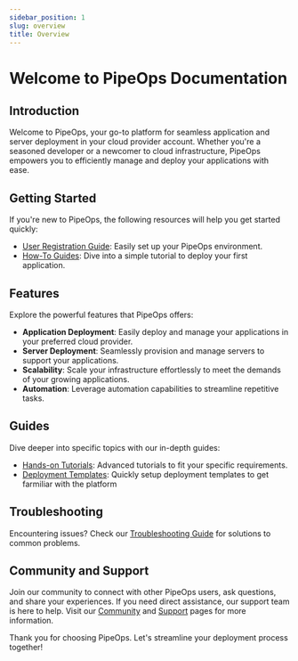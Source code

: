 ```yaml
---
sidebar_position: 1
slug: overview
title: Overview
---
```


# Welcome to PipeOps Documentation

## Introduction

Welcome to PipeOps, your go-to platform for seamless application and server deployment in your cloud provider account. Whether you're a seasoned developer or a newcomer to cloud infrastructure, PipeOps empowers you to efficiently manage and deploy your applications with ease.

## Getting Started

If you're new to PipeOps, the following resources will help you get started quickly:

- [User Registration Guide](/docs/getting-started/user-registration.md): Easily set up your PipeOps environment.
- [How-To Guides](/docs/category/tutorials): Dive into a simple tutorial to deploy your first application.

## Features

Explore the powerful features that PipeOps offers:

- **Application Deployment**: Easily deploy and manage your applications in your preferred cloud provider.
- **Server Deployment**: Seamlessly provision and manage servers to support your applications.
- **Scalability**: Scale your infrastructure effortlessly to meet the demands of your growing applications.
- **Automation**: Leverage automation capabilities to streamline repetitive tasks.

## Guides

Dive deeper into specific topics with our in-depth guides:

- [Hands-on Tutorials](/docs/category/tutorials): Advanced tutorials to fit your specific requirements.
- [Deployment Templates](/docs/category/deployment-templates): Quickly setup deployment templates to get farmiliar with the platform

## Troubleshooting

Encountering issues? Check our [Troubleshooting Guide](/docs/category/troubleshooting) for solutions to common problems.

## Community and Support

Join our community to connect with other PipeOps users, ask questions, and share your experiences. If you need direct assistance, our support team is here to help. Visit our [Community](https://join.slack.com/t/pipeopscommunity/shared_invite/zt-23gmjrl0k-Pzm2cBgIMTsUu5Az73PYKg) and [Support](https://pipeops.io) pages for more information.

Thank you for choosing PipeOps. Let's streamline your deployment process together!
